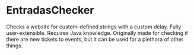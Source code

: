 # EntradasChecker
Checks a website for custom-defined strings with a custom delay. Fully user-extensible. Requires Java knowledge.
Originally made for checking if there are new tickets to events, but it can be used for a plethora of other things.
